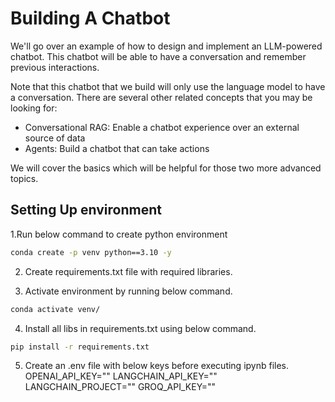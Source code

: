 # Building A Chatbot
We'll go over an example of how to design and implement an LLM-powered chatbot. This chatbot will be able to have a conversation and remember previous interactions.

Note that this chatbot that we build will only use the language model to have a conversation. There are several other related concepts that you may be looking for:

- Conversational RAG: Enable a chatbot experience over an external source of data
- Agents: Build a chatbot that can take actions

We will cover the basics which will be helpful for those two more advanced topics.

## Setting Up environment

1.Run below command to create python environment
 ```bash
conda create -p venv python==3.10 -y  
```

2. Create requirements.txt file with required libraries.

3. Activate environment by running below command.
 ```bash
conda activate venv/ 
```
4. Install all libs in requirements.txt using below command.
 ```bash
pip install -r requirements.txt
```
5. Create an .env file with below keys before executing ipynb files. OPENAI_API_KEY="" LANGCHAIN_API_KEY="" LANGCHAIN_PROJECT="" GROQ_API_KEY=""